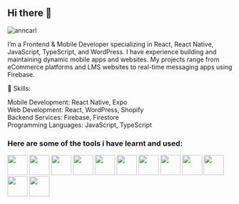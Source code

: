 ## Hi there 👋

<p align="left"> <img src="https://komarev.com/ghpvc/?username=anncarl&label=Profile%20views&color=0e75b6&style=flat" alt="anncarl" /> </p>

I’m a Frontend & Mobile Developer specializing in React, React Native, JavaScript, TypeScript, and WordPress. I have experience building and maintaining dynamic mobile apps and websites. My projects range from eCommerce platforms and LMS websites to real-time messaging apps using Firebase.

🔧 Skills:

Mobile Development: React Native, Expo <br>
Web Development: React, WordPress, Shopify <br>
Backend Services: Firebase, Firestore <br>
Programming Languages: JavaScript, TypeScript <br>

<h3>Here are some of the tools i have learnt and used:</h3>
<p align="left">
  <img src="https://cdn.jsdelivr.net/gh/devicons/devicon@latest/icons/react/react-original.svg" width="45" height="45"/>
  <img src="https://cdn.jsdelivr.net/gh/devicons/devicon@latest/icons/reactnavigation/reactnavigation-original.svg" width="45" height="45"/>
  <img src="https://cdn.jsdelivr.net/gh/devicons/devicon@latest/icons/firebase/firebase-original.svg" width="45" height="45"/>
  <img src="https://cdn.jsdelivr.net/gh/devicons/devicon@latest/icons/javascript/javascript-original.svg" width="45" height="45"/>
  <img src="https://cdn.jsdelivr.net/gh/devicons/devicon@latest/icons/typescript/typescript-original.svg" width="45" height="45"/>
  <img src="https://cdn.jsdelivr.net/gh/devicons/devicon@latest/icons/css3/css3-original.svg" width="45" height="45"/>
  <img src="https://cdn.jsdelivr.net/gh/devicons/devicon@latest/icons/tailwindcss/tailwindcss-original-wordmark.svg" width="45" height="45"/>
  <img src="https://cdn.jsdelivr.net/gh/devicons/devicon@latest/icons/html5/html5-original.svg" width="45" height="45"/>
  <img src="https://cdn.jsdelivr.net/gh/devicons/devicon@latest/icons/wordpress/wordpress-original.svg" width="45" height="45"/>
  <img src="https://cdn.jsdelivr.net/gh/devicons/devicon@latest/icons/android/android-original-wordmark.svg" width="45" height="45"/>
  <img src="https://cdn.jsdelivr.net/gh/devicons/devicon@latest/icons/apple/apple-original.svg" width="45" height="45"/>
  <img src="https://cdn.jsdelivr.net/gh/devicons/devicon@latest/icons/git/git-plain-wordmark.svg" width="45" height="45"/>











</p>

<!--
**anncarl/anncarl** is a ✨ _special_ ✨ repository because its `README.md` (this file) appears on your GitHub profile.

Here are some ideas to get you started:

- 🔭 I’m currently working on ...
- 🌱 I’m currently learning ...
- 👯 I’m looking to collaborate on ...
- 🤔 I’m looking for help with ...
- 💬 Ask me about ...
- 📫 How to reach me: ...
- 😄 Pronouns: ...
- ⚡ Fun fact: ...
-->
